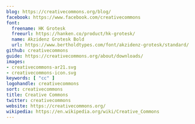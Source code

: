 ```yaml
---
blog: https://creativecommons.org/blog/
facebook: https://www.facebook.com/creativecommons
font:
  freename: HK Grotesk
  freeurl: https://hanken.co/product/hk-grotesk/
  name: Akzidenz Grotesk Bold
  url: https://www.bertholdtypes.com/font/akzidenz-grotesk/standard/
github: creativecommons
guide: https://creativecommons.org/about/downloads/
images:
- creativecommons-ar21.svg
- creativecommons-icon.svg
keywords: [ "cc" ]
logohandle: creativecommons
sort: creativecommons
title: Creative Commons
twitter: creativecommons
website: https://creativecommons.org/
wikipedia: https://en.wikipedia.org/wiki/Creative_Commons
---
```

